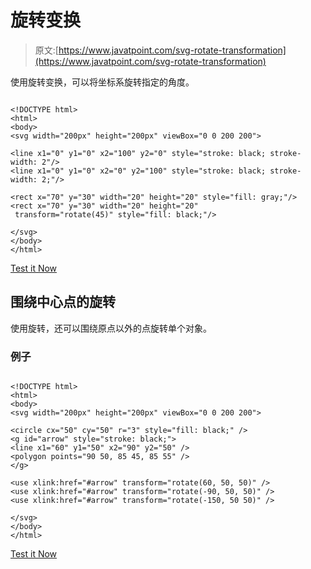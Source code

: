 # 旋转变换

> 原文:[https://www.javatpoint.com/svg-rotate-transformation](https://www.javatpoint.com/svg-rotate-transformation)

使用旋转变换，可以将坐标系旋转指定的角度。

```

<!DOCTYPE html>
<html>
<body>
<svg width="200px" height="200px" viewBox="0 0 200 200">

<line x1="0" y1="0" x2="100" y2="0" style="stroke: black; stroke-width: 2"/>
<line x1="0" y1="0" x2="0" y2="100" style="stroke: black; stroke-width: 2;"/>

<rect x="70" y="30" width="20" height="20" style="fill: gray;"/>
<rect x="70" y="30" width="20" height="20"
 transform="rotate(45)" style="fill: black;"/>

</svg>
</body>
</html>

```

[Test it Now](https://www.javatpoint.com/oprweb/test.jsp?filename=svgrotatetransformation)

## 围绕中心点的旋转

使用旋转，还可以围绕原点以外的点旋转单个对象。

### 例子

```

<!DOCTYPE html>
<html>
<body>
<svg width="200px" height="200px" viewBox="0 0 200 200">

<circle cx="50" cy="50" r="3" style="fill: black;" />
<g id="arrow" style="stroke: black;">
<line x1="60" y1="50" x2="90" y2="50" />
<polygon points="90 50, 85 45, 85 55" />
</g>

<use xlink:href="#arrow" transform="rotate(60, 50, 50)" />
<use xlink:href="#arrow" transform="rotate(-90, 50, 50)" />
<use xlink:href="#arrow" transform="rotate(-150, 50 50)" />

</svg>
</body>
</html>

```

[Test it Now](https://www.javatpoint.com/oprweb/test.jsp?filename=svgrotatetransformation1)